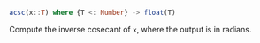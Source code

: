 ```julia
acsc(x::T) where {T <: Number} -> float(T)
```

Compute the inverse cosecant of `x`, where the output is in radians.
